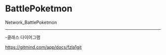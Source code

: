 # BattlePoketmon
Network_BattlePoketmon

-------------

-클래스 다이어그램

https://gitmind.com/app/docs/fzla1git

